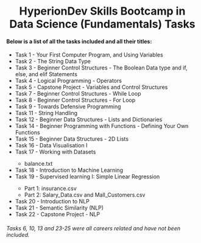<h1 align="center">HyperionDev Skills Bootcamp in Data Science (Fundamentals) Tasks</h1>

<h4> Below is a list of all the tasks included and all their titles: </h4>
<ul>
  <li>Task 1 - Your First Computer Program, and Using Variables	</li>
  <li>Task 2 - The String Data Type </li>
  <li>Task 3 - Beginner Control Structures - The Boolean Data type and if, else, and elif Statements </li>
  <li>Task 4 - Logical Programming - Operators </li>
  <li>Task 5 - Capstone Project - Variables and Control Structures	</li>
  <li>Task 7 - Beginner Control Structures - While Loop	</li>
  <li>Task 8 - Beginner Control Structures - For Loop	</li>
  <li>Task 9 - Towards Defensive Programming	</li>
  <li>Task 11 - String Handling	</li>
  <li>Task 12 - Beginner Data Structures - Lists and Dictionaries	</li>
  <li>Task 14 - Beginner Programming with Functions - Defining Your Own Functions	</li>
  <li>Task 15 - Beginner Data Structures - 2D Lists	</li>
  <li>Task 16 - Data Visualisation I	</li>
  <li>Task 17 - Working with Datasets	</li>
        <ul>
      <li>balance.txt</li>
    </ul>
  <li>Task 18 - Introduction to Machine Learning	</li>
  <li>Task 19 - Supervised learning I: Simple Linear Regression</li>
    <ul>
      <li>Part 1: insurance.csv</li>
      <li>Part 2: Salary_Data.csv and Mall_Customers.csv</li>
    </ul>
  <li>Task 20 - Introduction to NLP	</li>
  <li>Task 21 - Semantic Similarity (NLP)	</li>
  <li>Task 22 - Capstone Project - NLP</li>
</ul>	

<h6>Tasks 6, 10, 13 and 23-25 were all careers related and have not been included. </h6>
